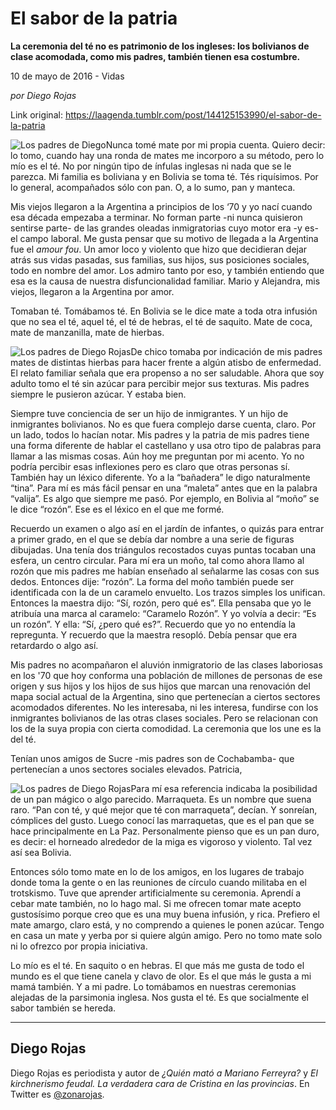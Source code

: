 # El sabor de la patria

**La ceremonia del té no es patrimonio de los ingleses: los bolivianos de clase acomodada, como mis padres, también tienen esa costumbre.**

10 de mayo de 2016 - Vidas

_por Diego Rojas_

Link original: https://laagenda.tumblr.com/post/144125153990/el-sabor-de-la-patria

![Los padres de Diego](https://64.media.tumblr.com/c1e6b1aa4a586541464ab8f8d51b5122/tumblr_inline_pk01nh2Sw31t6q87u_500.jpg)Nunca tomé mate por mi propia cuenta. Quiero decir: lo tomo, cuando hay una ronda de mates me incorporo a su método, pero lo mío es el té. No por ningún tipo de ínfulas inglesas ni nada que se le parezca. Mi familia es boliviana y en Bolivia se toma té. Tés riquísimos. Por lo general, acompañados sólo con pan. O, a lo sumo, pan y manteca.

Mis viejos llegaron a la Argentina a principios de los ‘70 y yo nací cuando esa década empezaba a terminar. No forman parte -ni nunca quisieron sentirse parte- de las grandes oleadas inmigratorias cuyo motor era -y es- el campo laboral. Me gusta pensar que su motivo de llegada a la Argentina fue el *amour fou*. Un amor loco y violento que hizo que decidieran dejar atrás sus vidas pasadas, sus familias, sus hijos, sus posiciones sociales, todo en nombre del amor. Los admiro tanto por eso, y también entiendo que esa es la causa de nuestra disfuncionalidad familiar. Mario y Alejandra, mis viejos, llegaron a la Argentina por amor.

Tomaban té. Tomábamos té. En Bolivia se le dice mate a toda otra infusión que no sea el té, aquel té, el té de hebras, el té de saquito. Mate de coca, mate de manzanilla, mate de hierbas. 


![Los padres de Diego Rojas](https://64.media.tumblr.com/9fb32f795e68ab4a3033c501492f8423/tumblr_inline_pk01niUvSP1t6q87u_250.jpg)De chico tomaba por indicación de mis padres mates de distintas hierbas para hacer frente a algún atisbo de enfermedad. El relato familiar señala que era propenso a no ser saludable. Ahora que soy adulto tomo el té sin azúcar para percibir mejor sus texturas. Mis padres siempre le pusieron azúcar. Y estaba bien.

Siempre tuve conciencia de ser un hijo de inmigrantes. Y un hijo de inmigrantes bolivianos. No es que fuera complejo darse cuenta, claro. Por un lado, todos lo hacían notar. Mis padres y la patria de mis padres tiene una forma diferente de hablar el castellano y usa otro tipo de palabras para llamar a las mismas cosas. Aún hoy me preguntan por mi acento. Yo no podría percibir esas inflexiones pero es claro que otras personas sí. También hay un léxico diferente. Yo a la “bañadera” le digo naturalmente “tina”. Para mí es más fácil pensar en una “maleta” antes que en la palabra “valija”. Es algo que siempre me pasó. Por ejemplo, en Bolivia al “moño” se le dice “rozón”. Ese es el léxico en el que me formé.

Recuerdo un examen o algo así en el jardín de infantes, o quizás para entrar a primer grado, en el que se debía dar nombre a una serie de figuras dibujadas. Una tenía dos triángulos recostados cuyas puntas tocaban una esfera, un centro circular. Para mí era un moño, tal como ahora llamo al rozón que mis padres me habían enseñado al señalarme las cosas con sus dedos. Entonces dije: “rozón”. La forma del moño también puede ser identificada con la de un caramelo envuelto. Los trazos simples los unifican. Entonces la maestra dijo: “Sí, rozón, pero qué es”. Ella pensaba que yo le atribuía una marca al caramelo: “Caramelo Rozón”. Y yo volvía a decir: “Es un rozón”. Y ella: “Sí, ¿pero qué es?”. Recuerdo que yo no entendía la repregunta. Y recuerdo que la maestra resopló. Debía pensar que era retardardo o algo así.

Mis padres no acompañaron el aluvión inmigratorio de las clases laboriosas en los '70 que hoy conforma una población de millones de personas de ese origen y sus hijos y los hijos de sus hijos que marcan una renovación del mapa social actual de la Argentina, sino que pertenecían a ciertos sectores acomodados diferentes. No les interesaba, ni les interesa, fundirse con los inmigrantes bolivianos de las otras clases sociales. Pero se relacionan con los de la suya propia con cierta comodidad. La ceremonia que los une es la del té.

Tenían unos amigos de Sucre -mis padres son de Cochabamba- que pertenecían a unos sectores sociales elevados. Patricia, 


![Los padres de Diego Rojas](https://64.media.tumblr.com/7972f0b2e6f529bd3f504d6cb60ac743/tumblr_inline_pk01ni2UhS1t6q87u_250.jpg)Para mí esa referencia indicaba la posibilidad de un pan mágico o algo parecido. Marraqueta. Es un nombre que suena raro. “Pan con té, y qué mejor que té con marraqueta”, decían. Y sonreían, cómplices del gusto. Luego conocí las marraquetas, que es el pan que se hace principalmente en La Paz. Personalmente pienso que es un pan duro, es decir: el horneado alrededor de la miga es vigoroso y violento. Tal vez así sea Bolivia.

Entonces sólo tomo mate en lo de los amigos, en los lugares de trabajo donde toma la gente o en las reuniones de círculo cuando militaba en el trotskismo. Tuve que aprender artificialmente su ceremonia. Aprendí a cebar mate también, no lo hago mal. Si me ofrecen tomar mate acepto gustosísimo porque creo que es una muy buena infusión, y rica. Prefiero el mate amargo, claro está, y no comprendo a quienes le ponen azúcar. Tengo en casa un mate y yerba por si quiere algún amigo. Pero no tomo mate solo ni lo ofrezco por propia iniciativa.

Lo mío es el té. En saquito o en hebras. El que más me gusta de todo el mundo es el que tiene canela y clavo de olor. Es el que más le gusta a mi mamá también. Y a mi padre. Lo tomábamos en nuestras ceremonias alejadas de la parsimonia inglesa. Nos gusta el té. Es que socialmente el sabor también se hereda.

  




---

 Diego Rojas
------------

 Diego Rojas es periodista y autor de *¿Quién mató a Mariano Ferreyra?* y *El kirchnerismo feudal. La verdadera cara de Cristina en las provincias*. En Twitter es [@zonarojas](https://twitter.com/zonarojas). 

